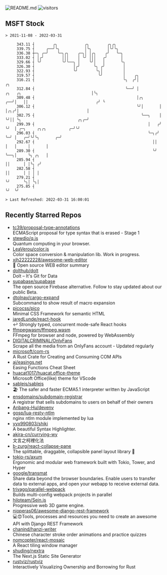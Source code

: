 ![README.md](https://github.com/Gerhut/Gerhut/workflows/README.md/badge.svg)
![visitors](https://visitors.vercel.app/Gerhut/Gerhut?token=8cf69d1f6813d272ef062726b6070c9be4ff72038cfe5a7ded7384a8da65d866)

## MSFT Stock

```
> 2021-11-08 - 2022-03-31

     343.11 ┤        ╭╮            ╭╮        ╭╮╭╮                                                                
     339.75 ┤     ╭──╯╰╮           │╰╮       │╰╯╰╮                                                               
     336.38 ┼─╮ ╭─╯    ╰─╮╭╮    ╭─╮│ │╭╮    ╭╯   ╰─╮                                                             
     333.02 ┤ │╭╯        │││    │ ╰╯ │││   ╭╯      │                                                             
     329.66 ┤ ╰╯         ╰╯╰──╮ │    ╰╯│   │       ╰╮                                                            
     326.30 ┤                 │╭╯      ╰╮ ╭╯        │                                                            
     322.93 ┤                 ╰╯        ╰╮│         │                                                            
     319.57 ┤                            ╰╯         │    ╭╮                                                      
     316.21 ┤                                       ╰╮  ╭╯│                                                  ╭╮  
     312.84 ┤                                        ╰──╯ │            ╭╮   ╭╮                               │╰╮ 
     309.48 ┤                                             │╭╮       ╭──╯│   ││                              ╭╯ ╰ 
     306.12 ┤                                             ╰╯│       │   │╭╮╭╯│                              │    
     302.75 ┤                                               ╰──╮    │   ╰╯││ ╰╮                         ╭╮╭─╯    
     299.39 ┤                                                  │   ╭╯     ╰╯  │ ╭─╮     ╭╮╭╮          ╭─╯╰╯      
     296.03 ┤                                                  ╰─╮╭╯          ╰─╯ │   ╭─╯╰╯╰╮       ╭─╯          
     292.67 ┤                                                    ││               │   │     │       │            
     289.30 ┤                                                    ╰╯               ╰──╮│     ╰╮ ╭╮   │            
     285.94 ┤                                                                        ││      │ │╰╮ ╭╯            
     282.58 ┤                                                                        ││      │ │ │ │             
     279.21 ┤                                                                        ╰╯      ╰╮│ ╰╮│             
     275.85 ┤                                                                                 ╰╯  ╰╯             

> Last Refreshed: 2022-03-31 16:00:01
```

## Recently Starred Repos

- [tc39/proposal-type-annotations](https://github.com/tc39/proposal-type-annotations)  
  ECMAScript proposal for type syntax that is erased - Stage 1
- [stewdio/q.js](https://github.com/stewdio/q.js)  
  Quantum computing in your browser.
- [LeaVerou/color.js](https://github.com/LeaVerou/color.js)  
  Color space conversion & manipulation lib. Work in progress.
- [xjh22222228/awesome-web-editor](https://github.com/xjh22222228/awesome-web-editor)  
  🔨  Open source WEB editor summary
- [dolthub/dolt](https://github.com/dolthub/dolt)  
  Dolt – It's Git for Data
- [supabase/supabase](https://github.com/supabase/supabase)  
  The open source Firebase alternative. Follow to stay updated about our public Beta.
- [dtolnay/cargo-expand](https://github.com/dtolnay/cargo-expand)  
  Subcommand to show result of macro expansion
- [picocss/pico](https://github.com/picocss/pico)  
  Minimal CSS Framework for semantic HTML
- [jaredLunde/react-hook](https://github.com/jaredLunde/react-hook)  
  ↩ Strongly typed, concurrent mode-safe React hooks
- [ffmpegwasm/ffmpeg.wasm](https://github.com/ffmpegwasm/ffmpeg.wasm)  
  FFmpeg for browser and node, powered by WebAssembly
- [DIGITALCRIMINAL/OnlyFans](https://github.com/DIGITALCRIMINAL/OnlyFans)  
  Scrape all the media from an OnlyFans account - Updated regularly
- [microsoft/com-rs](https://github.com/microsoft/com-rs)  
  A Rust Crate for Creating and Consuming COM APIs
- [ai/easings.net](https://github.com/ai/easings.net)  
  Easing Functions Cheat Sheet
- [huacat1017/huacat.office-theme](https://github.com/huacat1017/huacat.office-theme)  
  Microsoft Office(like) theme for VScode
- [sablejs/sablejs](https://github.com/sablejs/sablejs)  
  🏖️ The safer and faster ECMA5.1 interpreter written by JavaScript
- [ensdomains/subdomain-registrar](https://github.com/ensdomains/subdomain-registrar)  
  A registrar that sells subdomains to users on behalf of their owners
- [Anbang-Hu/devenv](https://github.com/Anbang-Hu/devenv)  
- [gosp/lua-resty-ntlm](https://github.com/gosp/lua-resty-ntlm)  
  nginx ntlm module implemented by lua
- [yyx990803/shiki](https://github.com/yyx990803/shiki)  
  A beautiful Syntax Highlighter.
- [akira-cn/currying-wy](https://github.com/akira-cn/currying-wy)  
  文言之柯裡化法
- [b-zurg/react-collapse-pane](https://github.com/b-zurg/react-collapse-pane)  
  The splittable, draggable, collapsible panel layout library 🎉
- [tokio-rs/axum](https://github.com/tokio-rs/axum)  
  Ergonomic and modular web framework built with Tokio, Tower, and Hyper
- [google/transmat](https://github.com/google/transmat)  
  Share data beyond the browser boundaries. Enable users to transfer data to external apps, and open your webapp to receive external data.
- [trivago/parallel-webpack](https://github.com/trivago/parallel-webpack)  
  Builds multi-config webpack projects in parallel
- [hiloteam/Sein.js](https://github.com/hiloteam/Sein.js)  
  Progressive web 3D game engine.
- [nioperas06/awesome-django-rest-framework](https://github.com/nioperas06/awesome-django-rest-framework)  
   💻😍Tools, processes and resources you need to create an awesome API with Django REST Framework
- [chanind/hanzi-writer](https://github.com/chanind/hanzi-writer)  
  Chinese character stroke order animations and practice quizzes
- [nomcopter/react-mosaic](https://github.com/nomcopter/react-mosaic)  
  A React tiling window manager
- [shuding/nextra](https://github.com/shuding/nextra)  
  The Next.js Static Site Generator
- [rustviz/rustviz](https://github.com/rustviz/rustviz)  
  Interactively Visualizing Ownership and Borrowing for Rust
